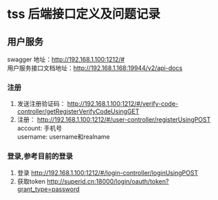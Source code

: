 # tss 后端接口定义及问题记录
## 用户服务
swagger 地址：http://192.168.1.100:1212/#   
用户服务接口文档地址：http://192.168.1.168:19944/v2/api-docs
### 注册  
1. 发送注册验证码： http://192.168.1.100:1212/#/verify-code-controller/getRegisterVerifyCodeUsingGET
2. 注册： http://192.168.1.100:1212/#/user-controller/registerUsingPOST  
account: 手机号  
username: username和realname

### 登录,参考目前的登录  
1. 登录 http://192.168.1.100:1212/#/login-controller/loginUsingPOST
2. 获取token http://superid.cn:18000/login/oauth/token?grant_type=password

